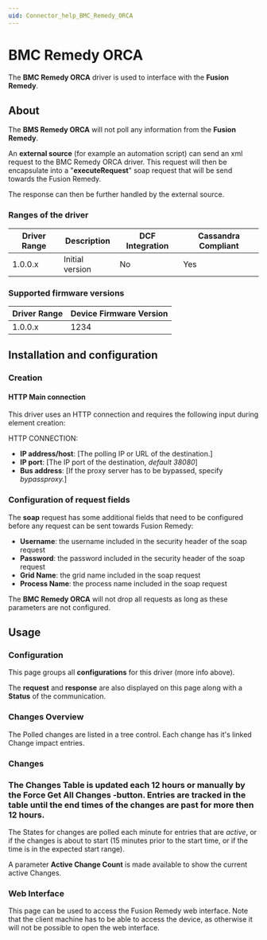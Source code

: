 ```yaml
---
uid: Connector_help_BMC_Remedy_ORCA
---
```


# BMC Remedy ORCA

The **BMC Remedy ORCA** driver is used to interface with the **Fusion Remedy**.

## About

The **BMS Remedy ORCA** will not poll any information from the **Fusion Remedy**.

An **external source** (for example an automation script) can send an xml request to the BMC Remedy ORCA driver. This request will then be encapsulate into a "**executeRequest**" soap request that will be send towards the Fusion Remedy.

The response can then be further handled by the external source.

### Ranges of the driver

| **Driver Range** | **Description** | **DCF Integration** | **Cassandra Compliant** |
|------------------|-----------------|---------------------|-------------------------|
| 1.0.0.x          | Initial version | No                  | Yes                     |

### Supported firmware versions

| **Driver Range** | **Device Firmware Version** |
|------------------|-----------------------------|
| 1.0.0.x          | 1234                        |

## Installation and configuration

### Creation

#### HTTP Main connection

This driver uses an HTTP connection and requires the following input during element creation:

HTTP CONNECTION:

- **IP address/host**: \[The polling IP or URL of the destination.\]
- **IP port**: \[The IP port of the destination, *default 38080*\]
- **Bus address**: \[If the proxy server has to be bypassed, specify *bypassproxy.*\]

### Configuration of request fields

The **soap** request has some additional fields that need to be configured before any request can be sent towards Fusion Remedy:

- **Username**: the username included in the security header of the soap request
- **Password**: the password included in the security header of the soap request
- **Grid Name**: the grid name included in the soap request
- **Process Name**: the process name included in the soap request

The **BMC Remedy ORCA** will not drop all requests as long as these parameters are not configured.

## Usage

### Configuration

This page groups all **configurations** for this driver (more info above).

The **request** and **response** are also displayed on this page along with a **Status** of the communication.

### Changes Overview

The Polled changes are listed in a tree control. Each change has it's linked Change impact entries.

### Changes

### The Changes Table is updated each 12 hours or manually by the Force Get All Changes -button. Entries are tracked in the table until the end times of the changes are past for more then 12 hours.

The States for changes are polled each minute for entries that are *active*, or if the changes is about to start (15 minutes prior to the start time, or if the time is in the expected start range).

A parameter **Active Change Count** is made available to show the current active Changes.

### Web Interface

This page can be used to access the Fusion Remedy web interface. Note that the client machine has to be able to access the device, as otherwise it will not be possible to open the web interface.
